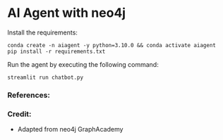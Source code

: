 # AI Agent with neo4j

Install the requirements:

```commandline
conda create -n aiagent -y python=3.10.0 && conda activate aiagent 
pip install -r requirements.txt
```

Run the agent by executing the following command:

```shell
streamlit run chatbot.py
```


### References:

### Credit:
- Adapted from neo4j GraphAcademy